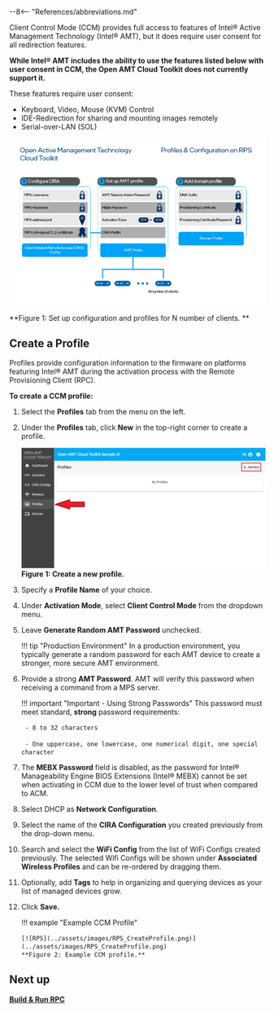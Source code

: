 --8<-- "References/abbreviations.md"

Client Control Mode (CCM) provides full access to features of Intel® Active Management Technology (Intel® AMT), but it does require user consent for all redirection features.

**While Intel® AMT includes the ability to use the features listed below with user consent in CCM, the Open AMT Cloud Toolkit does not currently support it.**

These features require user consent:

- Keyboard, Video, Mouse (KVM) Control
- IDE-Redirection for sharing and mounting images remotely
- Serial-over-LAN (SOL)

![assets/images/Profiles.png](../assets/images/Profiles.png)

**Figure 1: Set up configuration and profiles for N number of clients. **

## Create a Profile

Profiles provide configuration information to the firmware on platforms featuring Intel® AMT during the activation process with the Remote Provisioning Client (RPC).

**To create a CCM profile:**

1. Select the **Profiles** tab from the menu on the left.

2. Under the **Profiles** tab, click **New** in the top-right corner to create a profile.

    [![RPS](../assets/images/RPS_NewProfile.png)](../assets/images/RPS_NewProfile.png)
    **Figure 1: Create a new profile.**

3. Specify a **Profile Name** of your choice.

4. Under **Activation Mode**, select **Client Control Mode** from the dropdown menu.

5. Leave **Generate Random AMT Password** unchecked.
   
    !!! tip "Production Environment"
        In a production environment, you typically generate a random password for each AMT device to create a stronger, more secure AMT environment.

6. Provide a strong **AMT Password**. AMT will verify this password when receiving a command from a MPS server.

    !!! important "Important - Using Strong Passwords"
        This password must meet standard, **strong** password requirements:

        - 8 to 32 characters

        - One uppercase, one lowercase, one numerical digit, one special character
   
7. The **MEBX Password** field is disabled, as the password for Intel® Manageability Engine BIOS Extensions (Intel® MEBX) cannot be set when activating in CCM due to the lower level of trust when compared to ACM.

8. Select DHCP as **Network Configuration**.

9. Select the name of the **CIRA Configuration** you created previously from the drop-down menu.

10. Search and select the **WiFi Config** from the list of WiFi Configs created previously. The selected Wifi Configs will be shown under **Associated Wireless Profiles** and can be re-ordered by dragging them.

11. Optionally, add **Tags** to help in organizing and querying devices as your list of managed devices grow.

12. Click **Save.**

    !!! example "Example CCM Profile"
        
        [![RPS](../assets/images/RPS_CreateProfile.png)](../assets/images/RPS_CreateProfile.png)
        **Figure 2: Example CCM profile.**

## Next up
**[Build & Run RPC](buildRPC.md)**

